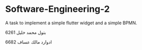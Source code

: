 # Software-Engineering-2
A task to implement a simple flutter widget and a simple BPMN.

بتول محمد خليل 6261


ادوارد مالك عساف 6682
